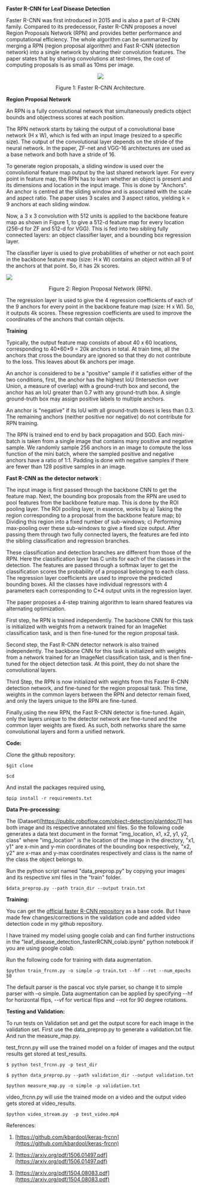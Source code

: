 **Faster R-CNN for Leaf Disease Detection**

Faster R-CNN was first introduced in 2015 and is also a part of R-CNN family. Compared to its predecessor, Faster R-CNN proposes a novel Region Proposals Network (RPN) and provides better performance and computational efficiency. The whole algorithm can be summarized by merging a RPN (region proposal algorithm) and Fast R-CNN (detection network) into a single network by sharing their convolution features. The paper states that by sharing convolutions at test-times, the cost of computing proposals is as small as 10ms per image.
<p align="center">
  <img src="https://github.com/ILAN-Solutions/leaf-disease-using-faster-rcnn/blob/master/imgs/img0.png">
</p>
<p align="center"> Figure 1: Faster R-CNN Architecture. </p>

**Region Proposal Network**

An RPN is a fully convolutional network that simultaneously predicts object bounds and objectness scores at each position.

The RPN network starts by taking the output of a convolutional base network (H x W), which is fed with an input Image (resized to a specific size). The output of the convolutional layer depends on the stride of the neural network. In the paper, ZF-net and VGG-16 architectures are used as a base network and both have a stride of 16.

To generate region proposals, a sliding window is used over the convolutional feature map output by the last shared network layer. For every point in feature map, the RPN has to learn whether an object is present and its dimensions and location in the input image. This is done by &quot;Anchors&quot;. An anchor is centred at the sliding window and is associated with the scale and aspect ratio. The paper uses 3 scales and 3 aspect ratios, yielding k = 9 anchors at each sliding window.

Now, a 3 x 3 convolution with 512 units is applied to the backbone feature map as shown in Figure 1, to give a 512-d feature map for every location (256-d for ZF and 512-d for VGG). This is fed into two sibling fully connected layers: an object classifier layer, and a bounding box regression layer.

The classifier layer is used to give probabilities of whether or not each point in the backbone feature map (size: H x W) contains an object within all 9 of the anchors at that point. So, it has 2k scores.

![](https://github.com/ILAN-Solutions/leaf-disease-using-faster-rcnn/blob/master/imgs/img1.png)

<p align = "center">Figure 2: Region Proposal Network (RPN).</p>

The regression layer is used to give the 4 regression coefficients of each of the 9 anchors for every point in the backbone feature map (size: H x W). So, it outputs 4k scores. These regression coefficients are used to improve the coordinates of the anchors that contain objects.

**Training**

Typically, the output feature map consists of about 40 x 60 locations, corresponding to 40\*60\*9 = 20k anchors in total. At train time, all the anchors that cross the boundary are ignored so that they do not contribute to the loss. This leaves about 6k anchors per image.

An anchor is considered to be a &quot;positive&quot; sample if it satisfies either of the two conditions, first, the anchor has the highest IoU (Intersection over Union, a measure of overlap) with a ground-truth box and second, the anchor has an IoU greater than 0.7 with any ground-truth box. A single ground-truth box may assign positive labels to multiple anchors.

An anchor is &quot;negative&quot; if its IoU with all ground-truth boxes is less than 0.3. The remaining anchors (neither positive nor negative) do not contribute for RPN training.

The RPN is trained end to end by back propagation and SGD. Each mini-batch is taken from a single image that contains many positive and negative sample. We randomly sample 256 anchors in an image to compute the loss function of the mini batch, where the sampled positive and negative anchors have a ratio of 1:1. Padding is done with negative samples if there are fewer than 128 positive samples in an image.

**Fast R-CNN as the detector network** :

The input image is first passed through the backbone CNN to get the feature map. Next, the bounding box proposals from the RPN are used to pool features from the backbone feature map. This is done by the ROI pooling layer. The ROI pooling layer, in essence, works by a) Taking the region corresponding to a proposal from the backbone feature map; b) Dividing this region into a fixed number of sub-windows; c) Performing max-pooling over these sub-windows to give a fixed size output. After passing them through two fully connected layers, the features are fed into the sibling classification and regression branches.

These classification and detection branches are different from those of the RPN. Here the classification layer has C units for each of the classes in the detection. The features are passed through a softmax layer to get the classification scores the probability of a proposal belonging to each class. The regression layer coefficients are used to improve the predicted bounding boxes. All the classes have individual regressors with 4 parameters each corresponding to C\*4 output units in the regression layer.

The paper proposes a 4-step training algorithm to learn shared features via alternating optimization.

First step, he RPN is trained independently. The backbone CNN for this task is initialized with weights from a network trained for an ImageNet classification task, and is then fine-tuned for the region proposal task.

Second step, the Fast R-CNN detector network is also trained independently. The backbone CNN for this task is initialized with weights from a network trained for an ImageNet classification task, and is then fine-tuned for the object detection task. At this point, they do not share the convolutional layers.

Third Step, the RPN is now initialized with weights from this Faster R-CNN detection network, and fine-tuned for the region proposal task. This time, weights in the common layers between the RPN and detector remain fixed, and only the layers unique to the RPN are fine-tuned.

Finally,using the new RPN, the Fast R-CNN detector is fine-tuned. Again, only the layers unique to the detector network are fine-tuned and the common layer weights are fixed. As such, both networks share the same convolutional layers and form a unified network.

**Code:**

Clone the github repository:

`$git clone`

`$cd`

And install the packages required using,

`$pip install -r requirements.txt`

**Data Pre-processing:**

The (Dataset)[https://public.roboflow.com/object-detection/plantdoc/1] has both image and its respective annotated xml files. So the following code generates a data text document in the format &quot;img\_location, x1, x2, y1, y2, class&quot; where &quot;img\_location&quot; is the location of the image in the directory, &quot;x1, y1&quot; are x-min and y-min coordinates of the bounding box respectively, &quot;x2, y2&quot; are x-max and y-max coordinates respectively and class is the name of the class the object belongs to.

Run the python script named &quot;data\_preprop.py&quot; by copying your images and its respective xml files in the &quot;train&quot; folder.

`$data_preprop.py --path train_dir --output train.txt`

**Training:**

You can get the [official faster R-CNN repository](https://github.com/kbardool/keras-frcnn) as a base code. But I have made few changes/corrections in the validation code and added video detection code in my github repository.

I have trained my model using google colab and can find further instructions in the &quot;leaf\_disease\_detection\_fasterRCNN\_colab.ipynb&quot; python notebook if you are using google colab.

Run the following code for training with data augmentation.

`$python train_frcnn.py -o simple –p train.txt --hf --rot --num_epochs 50`

The default parser is the pascal voc style parser, so change it to simple parser with –o simple. Data augmentation can be applied by specifying --hf for horizontal flips, --vf for vertical flips and --rot for 90 degree rotations.

**Testing and Validation:**

To run tests on Validation set and get the output score for each image in the validation set. First use the data\_preprop.py to generate a validation.txt file. And run the measure\_map.py.

test\_frcnn.py will use the trained model on a folder of images and the output results get stored at test\_results.

`$ python test_frcnn.py -p test_dir`

`$ python data_preprop.py --path validation_dir --output validation.txt`

`$python measure_map.py -o simple -p validation.txt`

video\_frcnn.py will use the trained mode on a video and the output video gets stored at video\_results.

`$python video_stream.py  -p test_video.mp4`


References:

1) [https://github.com/kbardool/keras-frcnn](https://github.com/kbardool/keras-frcnn)

2) [https://arxiv.org/pdf/1506.01497.pdf](https://arxiv.org/pdf/1506.01497.pdf)

3) [https://arxiv.org/pdf/1504.08083.pdf](https://arxiv.org/pdf/1504.08083.pdf)
